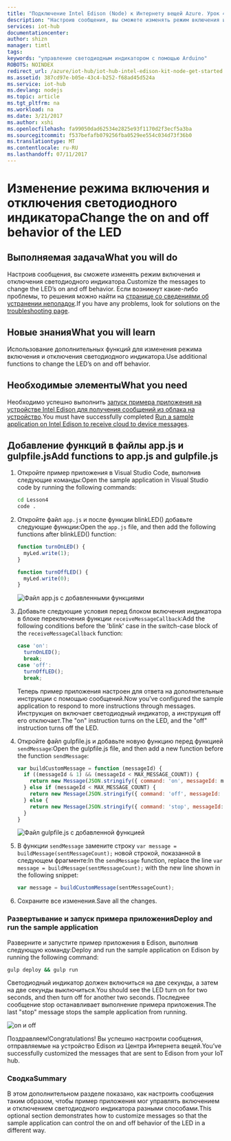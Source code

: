 ```yaml
---
title: "Подключение Intel Edison (Node) к Интернету вещей Azure. Урок 4. Включение и отключение светодиодного индикатора | Документация Майкрософт"
description: "Настроив сообщения, вы сможете изменять режим включения и отключения светодиодного индикатора."
services: iot-hub
documentationcenter: 
author: shizn
manager: timtl
tags: 
keywords: "управление светодиодным индикатором с помощью Arduino"
ROBOTS: NOINDEX
redirect_url: /azure/iot-hub/iot-hub-intel-edison-kit-node-get-started
ms.assetid: 387cd97e-b05e-43c4-b252-f68ad45d524a
ms.service: iot-hub
ms.devlang: nodejs
ms.topic: article
ms.tgt_pltfrm: na
ms.workload: na
ms.date: 3/21/2017
ms.author: xshi
ms.openlocfilehash: fa99050dad62534e2825e93f1170d2f3ecf5a3ba
ms.sourcegitcommit: f537befafb079256fba0529ee554c034d73f36b0
ms.translationtype: MT
ms.contentlocale: ru-RU
ms.lasthandoff: 07/11/2017
---
```

# <a name="change-the-on-and-off-behavior-of-the-led"></a><span data-ttu-id="bee76-104">Изменение режима включения и отключения светодиодного индикатора</span><span class="sxs-lookup"><span data-stu-id="bee76-104">Change the on and off behavior of the LED</span></span>
## <a name="what-you-will-do"></a><span data-ttu-id="bee76-105">Выполняемая задача</span><span class="sxs-lookup"><span data-stu-id="bee76-105">What you will do</span></span>
<span data-ttu-id="bee76-106">Настроив сообщения, вы сможете изменять режим включения и отключения светодиодного индикатора.</span><span class="sxs-lookup"><span data-stu-id="bee76-106">Customize the messages to change the LED’s on and off behavior.</span></span> <span data-ttu-id="bee76-107">Если возникнут какие-либо проблемы, то решения можно найти на [странице со сведениями об устранении неполадок][troubleshooting].</span><span class="sxs-lookup"><span data-stu-id="bee76-107">If you have any problems, look for solutions on the [troubleshooting page][troubleshooting].</span></span>

## <a name="what-you-will-learn"></a><span data-ttu-id="bee76-108">Новые знания</span><span class="sxs-lookup"><span data-stu-id="bee76-108">What you will learn</span></span>
<span data-ttu-id="bee76-109">Использование дополнительных функций для изменения режима включения и отключения светодиодного индикатора.</span><span class="sxs-lookup"><span data-stu-id="bee76-109">Use additional functions to change the LED’s on and off behavior.</span></span>

## <a name="what-you-need"></a><span data-ttu-id="bee76-110">Необходимые элементы</span><span class="sxs-lookup"><span data-stu-id="bee76-110">What you need</span></span>
<span data-ttu-id="bee76-111">Необходимо успешно выполнить [запуск примера приложения на устройстве Intel Edison для получения сообщений из облака на устройство][receive-cloud-to-device-messages].</span><span class="sxs-lookup"><span data-stu-id="bee76-111">You must have successfully completed [Run a sample application on Intel Edison to receive cloud to device messages][receive-cloud-to-device-messages].</span></span>

## <a name="add-functions-to-appjs-and-gulpfilejs"></a><span data-ttu-id="bee76-112">Добавление функций в файлы app.js и gulpfile.js</span><span class="sxs-lookup"><span data-stu-id="bee76-112">Add functions to app.js and gulpfile.js</span></span>
1. <span data-ttu-id="bee76-113">Откройте пример приложения в Visual Studio Code, выполнив следующие команды:</span><span class="sxs-lookup"><span data-stu-id="bee76-113">Open the sample application in Visual Studio code by running the following commands:</span></span>

   ```bash
   cd Lesson4
   code .
   ```
2. <span data-ttu-id="bee76-114">Откройте файл `app.js` и после функции blinkLED() добавьте следующие функции:</span><span class="sxs-lookup"><span data-stu-id="bee76-114">Open the `app.js` file, and then add the following functions after blinkLED() function:</span></span>

   ```javascript
   function turnOnLED() {
     myLed.write(1);
   }

   function turnOffLED() {
     myLed.write(0);
   }
   ```

   ![Файл app.js с добавленными функциями](media/iot-hub-intel-edison-lessons/lesson4/updated_app_node.png)
3. <span data-ttu-id="bee76-116">Добавьте следующие условия перед блоком включения индикатора в блоке переключения функции `receiveMessageCallback`:</span><span class="sxs-lookup"><span data-stu-id="bee76-116">Add the following conditions before the 'blink' case in the switch-case block of the `receiveMessageCallback` function:</span></span>

   ```javascript
   case 'on':
     turnOnLED();
     break;
   case 'off':
     turnOffLED();
     break;
   ```

   <span data-ttu-id="bee76-117">Теперь пример приложения настроен для ответа на дополнительные инструкции с помощью сообщений.</span><span class="sxs-lookup"><span data-stu-id="bee76-117">Now you’ve configured the sample application to respond to more instructions through messages.</span></span> <span data-ttu-id="bee76-118">Инструкция on включает светодиодный индикатор, а инструкция off его отключает.</span><span class="sxs-lookup"><span data-stu-id="bee76-118">The "on" instruction turns on the LED, and the "off" instruction turns off the LED.</span></span>
4. <span data-ttu-id="bee76-119">Откройте файл gulpfile.js и добавьте новую функцию перед функцией `sendMessage`:</span><span class="sxs-lookup"><span data-stu-id="bee76-119">Open the gulpfile.js file, and then add a new function before the function `sendMessage`:</span></span>

   ```javascript
   var buildCustomMessage = function (messageId) {
     if ((messageId & 1) && (messageId < MAX_MESSAGE_COUNT)) {
       return new Message(JSON.stringify({ command: 'on', messageId: messageId }));
     } else if (messageId < MAX_MESSAGE_COUNT) {
       return new Message(JSON.stringify({ command: 'off', messageId: messageId }));
     } else {
       return new Message(JSON.stringify({ command: 'stop', messageId: messageId }));
     }
   }
   ```

   ![Файл gulpfile.js с добавленной функцией][gulpfile]
5. <span data-ttu-id="bee76-121">В функции `sendMessage` замените строку `var message = buildMessage(sentMessageCount);` новой строкой, показанной в следующем фрагменте:</span><span class="sxs-lookup"><span data-stu-id="bee76-121">In the `sendMessage` function, replace the line `var message = buildMessage(sentMessageCount);` with the new line shown in the following snippet:</span></span>

   ```javascript
   var message = buildCustomMessage(sentMessageCount);
   ```
6. <span data-ttu-id="bee76-122">Сохраните все изменения.</span><span class="sxs-lookup"><span data-stu-id="bee76-122">Save all the changes.</span></span>

### <a name="deploy-and-run-the-sample-application"></a><span data-ttu-id="bee76-123">Развертывание и запуск примера приложения</span><span class="sxs-lookup"><span data-stu-id="bee76-123">Deploy and run the sample application</span></span>
<span data-ttu-id="bee76-124">Разверните и запустите пример приложения в Edison, выполнив следующую команду:</span><span class="sxs-lookup"><span data-stu-id="bee76-124">Deploy and run the sample application on Edison by running the following command:</span></span>

```bash
gulp deploy && gulp run
```

<span data-ttu-id="bee76-125">Светодиодный индикатор должен включиться на две секунды, а затем на две секунды выключиться.</span><span class="sxs-lookup"><span data-stu-id="bee76-125">You should see the LED turn on for two seconds, and then turn off for another two seconds.</span></span> <span data-ttu-id="bee76-126">Последнее сообщение stop останавливает выполнение примера приложения.</span><span class="sxs-lookup"><span data-stu-id="bee76-126">The last "stop" message stops the sample application from running.</span></span>

![on и off][on-and-off]

<span data-ttu-id="bee76-128">Поздравляем!</span><span class="sxs-lookup"><span data-stu-id="bee76-128">Congratulations!</span></span> <span data-ttu-id="bee76-129">Вы успешно настроили сообщения, отправляемые на устройство Edison из Центра Интернета вещей.</span><span class="sxs-lookup"><span data-stu-id="bee76-129">You’ve successfully customized the messages that are sent to Edison from your IoT hub.</span></span>

### <a name="summary"></a><span data-ttu-id="bee76-130">Сводка</span><span class="sxs-lookup"><span data-stu-id="bee76-130">Summary</span></span>
<span data-ttu-id="bee76-131">В этом дополнительном разделе показано, как настроить сообщения таким образом, чтобы пример приложения мог управлять включением и отключением светодиодного индикатора разными способами.</span><span class="sxs-lookup"><span data-stu-id="bee76-131">This optional section demonstrates how to customize messages so that the sample application can control the on and off behavior of the LED in a different way.</span></span>

<!-- Images and links -->

[troubleshooting]: iot-hub-intel-edison-kit-node-troubleshooting.md
[receive-cloud-to-device-messages]: iot-hub-intel-edison-kit-node-lesson4-send-cloud-to-device-messages.md
[gulpfile]: media/iot-hub-intel-edison-lessons/lesson4/updated_gulpfile_node.png
[on-and-off]: media/iot-hub-intel-edison-lessons/lesson4/gulp_on_and_off_node.png
